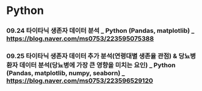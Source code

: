 # Python

### 09.24 타이타닉 생존자 데이터 분석 _ Python (Pandas, matplotlib) _ https://blog.naver.com/ms0753/223595075388
### 09.25 타이타닉 생존자 데이터 추가 분석(연령대별 생존율 관점) & 당뇨병 환자 데이터 분석(당뇨병에 가장 큰 영향을 미치는 요인) _ Python (Pandas, matplotlib, numpy, seaborn) _  https://blog.naver.com/ms0753/223596529120
